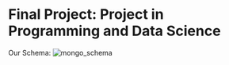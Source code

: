 # Final Project: Project in Programming and Data Science

Our Schema:
![mongo_schema](https://github.com/user-attachments/assets/a1b17148-6744-4d40-97aa-49692ad5f994)
